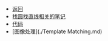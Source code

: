 * [返回](../README.md)
* [找圆找直线相关的笔记](./Line_circle.md)
* [代码](./code.md) 
* [图像处理](./Template Matching.md)